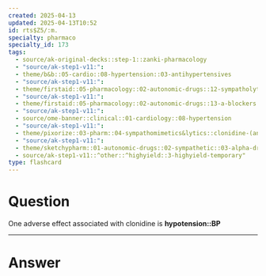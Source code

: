 ```yaml
---
created: 2025-04-13
updated: 2025-04-13T10:52
id: rts$Z5/:m.
specialty: pharmaco
specialty_id: 173
tags:
  - source/ak-original-decks::step-1::zanki-pharmacology
  - "source/ak-step1-v11:": 
  - theme/b&b::05-cardio::08-hypertension::03-antihypertensives
  - "source/ak-step1-v11:": 
  - theme/firstaid::05-pharmacology::02-autonomic-drugs::12-sympatholytics-(a2-agonists)::a2-agonists::clonidine
  - "source/ak-step1-v11:": 
  - theme/firstaid::05-pharmacology::02-autonomic-drugs::13-a-blockers
  - "source/ak-step1-v11:": 
  - source/ome-banner::clinical::01-cardiology::08-hypertension
  - "source/ak-step1-v11:": 
  - theme/pixorize::03-pharm::04-sympathomimetics&lytics::clonidine-(and-guanfacine)
  - "source/ak-step1-v11:": 
  - theme/sketchypharm::01-autonomic-drugs::02-sympathetic::03-alpha-drugs
  - source/ak-step1-v11::^other::^highyield::3-highyield-temporary"
type: flashcard
---
```


# Question
One adverse effect associated with clonidine is **hypotension::BP**

---

# Answer
